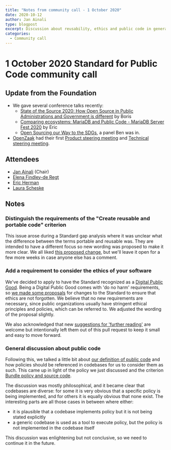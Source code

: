 ```yaml
---
title: "Notes from community call - 1 October 2020"
date: 2020-10-12
author: Jan Ainali
type: blogpost
excerpt: Discussion about reusability, ethics and public code in general
categories:
  - Community call
---
```


# 1 October 2020 Standard for Public Code community call

## Update from the Foundation

* We gave several conference talks recently:
    * [State of the Source 2020: How Open Source in Public Administrations and Government is different](https://www.youtube.com/watch?v=R7B2809l6EU) by Boris
    * [Comparing ecosystems: MariaDB and Public Code - MariaDB Server Fest 2020](https://www.youtube.com/watch?v=m_H4KZmAVtY) by Eric
    * [Open Sourcing our Way to the SDGs](https://www.youtube.com/watch?v=FkeQzL5q5t4), a panel Ben was in.
* [OpenZaak](https://publiccode.net/codebases/openzaak.html) had their first [Product steering meeting](https://lists.publiccode.net/hyperkitty/hyperkitty/list/openzaak-discuss@lists.publiccode.net/thread/FAHQNHUEJADVAGOR6DTMWXMXIGYE3BDP/) and [Technical steering meeting](https://lists.publiccode.net/hyperkitty/hyperkitty/list/openzaak-discuss@lists.publiccode.net/thread/5JGJ2WMIW4M6A5WTBIO5AKEO3HXC7V4I/).

## Attendees

* [Jan Ainali](https://publiccode.net/team/jan-ainali.html) (Chair)
* [Elena Findley-de Regt](https://publiccode.net/team/elena-findley-de-regt.html)
* [Eric Herman](https://publiccode.net/team/eric-herman.html)
* [Laura Scheske](https://web.archive.org/web/20210225183245/https://publiccode.net/who-we-are/team/laura-scheske.html)

## Notes

### Distinguish the requirements of the "Create reusable and portable code" criterion

This issue arose during a Standard gap analysis where it was unclear what the difference between the terms portable and reusable was. They are intended to have a different focus so new wording was proposed to make it more clear. We all liked [this proposed change](https://github.com/publiccodenet/standard/pull/353), but we'll leave it open for a few more weeks in case anyone else has a comment.

### Add a requirement to consider the ethics of your software

We've decided to apply to have the Standard recognized as a [Digital Public Good](https://digitalpublicgoods.net/get-involved/). Being a Digital Public Good comes with 'do no harm' requirements, so [we made some proposals](https://github.com/publiccodenet/standard/pull/356) for changes to the Standard to ensure that ethics are not forgotten. We believe that no new requirements are necessary, since public organizations usually have stringent ethical principles and policies, which can be referred to. We adjusted the wording of the proposal slightly.

We also acknowledged that new [suggestions for 'further reading'](https://github.com/publiccodenet/standard/issues/357) are welcome but intentionally left them out of this pull request to keep it small and easy to move forward.

### General discussion about public code

Following this, we talked a little bit about [our definition of public code](https://about.publiccode.net/glossary/public-code-definition.html) and how policies should be referenced in codebases for us to consider them as such. This came up in light of the policy we just discussed and the criterion [Bundle policy and source code](https://standard.publiccode.net/criteria/bundle-policy-and-code.html).

The discussion was mostly philosophical, and it became clear that codebases are diverse: for some it is very obvious that a specific policy is being implemented, and for others it is equally obvious that none exist. The interesting parts are all those cases in between where either:

* it is plausible that a codebase implements policy but it is not being stated explicitly
* a generic codebase is used as a tool to execute policy, but the policy is not implemented in the codebase itself

This discussion was enlightening but not conclusive, so we need to continue it in the future.
